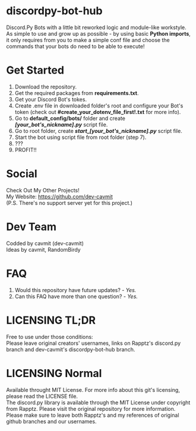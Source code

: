 <!-- "<br />"s are used like in HTML here. Don't mind me, it's bypass for GitHub preview to make this file even readable. -->
# discordpy-bot-hub
Discord.Py Bots with a little bit reworked logic and module-like workstyle. <br />
As simple to use and grow up as possible - by using basic <b>Python imports</b>, it only requires from you to make a simple conf file and choose the commands that your bots do need to be able to execute!

# Get Started
1. Download the repository.
2. Get the required packages from <b>requirements.txt</b>.
4. Get your Discord Bot's tokes.
5. Create .env file in downloaded folder's root and configure your Bot's token (check out <b>#create_your_dotenv_file_first!.txt</b> for more info).
6. Go to <b>default_config/bots/</b> folder and create <b><i>[your_bot's_nickname].py</i></b> script file.
7. Go to root folder, create <b><i>start_[your_bot's_nickname].py</i></b> script file.
8. Start the bot using script file from root folder (step 7).
9. ???
10. PROFIT!!


# Social
Check Out My Other Projects! <br />
My Website: https://github.com/dev-cavmit <br />
(P.S. There's no support server yet for this project.)

# Dev Team
Codded by cavmit (dev-cavmit) <br />
Ideas by cavmit, RandomBirdy


# FAQ
1. Would this repository have future updates? <i>- Yes.</i>
2. Can this FAQ have more than one question? <i>- Yes.</i>


# LICENSING TL;DR
Free to use under those conditions: <br />
Please leave original creators' usernames, links on Rapptz's discord.py branch and dev-cavmit's discordpy-bot-hub branch.

# LICENSING Normal <br />
Available throught MIT License. For more info about this git's licensing, please read the LICENSE file.<br />
The discord.py library is available through the MIT License under copyright from Rapptz. Please visit the original repository for more information.<br />
Please make sure to leave both Rapptz's and my references of original github branches and our usernames.
